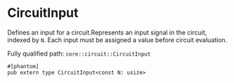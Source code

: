 # CircuitInput

Defines an input for a circuit.Represents an input signal in the circuit, indexed by `N`. Each input must be assigned a value before circuit evaluation.

Fully qualified path: `core::circuit::CircuitInput`

<pre><code class="language-rust">#[phantom]
pub extern type CircuitInput&lt;const N: usize&gt;</code></pre>

